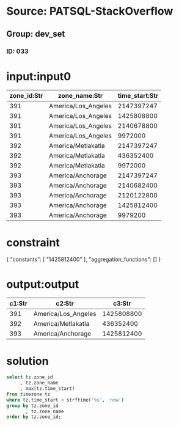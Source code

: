 # Source: PATSQL-StackOverflow
## Group: dev_set
### ID: 033

# input:input0

| zone_id:Str | zone_name:Str | time_start:Str |
|---|---|---|
| 391 | America/Los_Angeles | 2147397247 |
| 391 | America/Los_Angeles | 1425808800 |
| 391 | America/Los_Angeles | 2140678800 |
| 391 | America/Los_Angeles | 9972000 |
| 392 | America/Metlakatla | 2147397247 |
| 392 | America/Metlakatla | 436352400 |
| 392 | America/Metlakatla | 9972000 |
| 393 | America/Anchorage | 2147397247 |
| 393 | America/Anchorage | 2140682400 |
| 393 | America/Anchorage | 2120122800 |
| 393 | America/Anchorage | 1425812400 |
| 393 | America/Anchorage | 9979200 |

# constraint

{
  "constants": [
    "1425812400"
  ],
  "aggregation_functions": []
}

# output:output

| c1:Str | c2:Str | c3:Str |
|---|---|---|
| 391 | America/Los_Angeles | 1425808800 |
| 392 | America/Metlakatla | 436352400 |
| 393 | America/Anchorage | 1425812400 |

# solution

```sql
select tz.zone_id
     , tz.zone_name
     , max(tz.time_start)
from timezone tz 
where tz.time_start < strftime('%s', 'now')
group by tz.zone_id
       , tz.zone_name
order by tz.zone_id;
```
